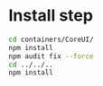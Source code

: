 # Install step

```bash
cd containers/CoreUI/ 
npm install
npm audit fix --force
cd ../../..
npm install
```
